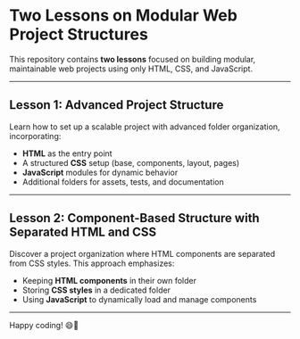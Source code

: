 # Two Lessons on Modular Web Project Structures

This repository contains **two lessons** focused on building modular, maintainable web projects using only HTML, CSS, and JavaScript.

---

## Lesson 1: Advanced Project Structure

Learn how to set up a scalable project with advanced folder organization, incorporating:
- **HTML** as the entry point
- A structured **CSS** setup (base, components, layout, pages)
- **JavaScript** modules for dynamic behavior
- Additional folders for assets, tests, and documentation

---

## Lesson 2: Component-Based Structure with Separated HTML and CSS

Discover a project organization where HTML components are separated from CSS styles. This approach emphasizes:
- Keeping **HTML components** in their own folder
- Storing **CSS styles** in a dedicated folder
- Using **JavaScript** to dynamically load and manage components

---

Happy coding! 😄🚀
